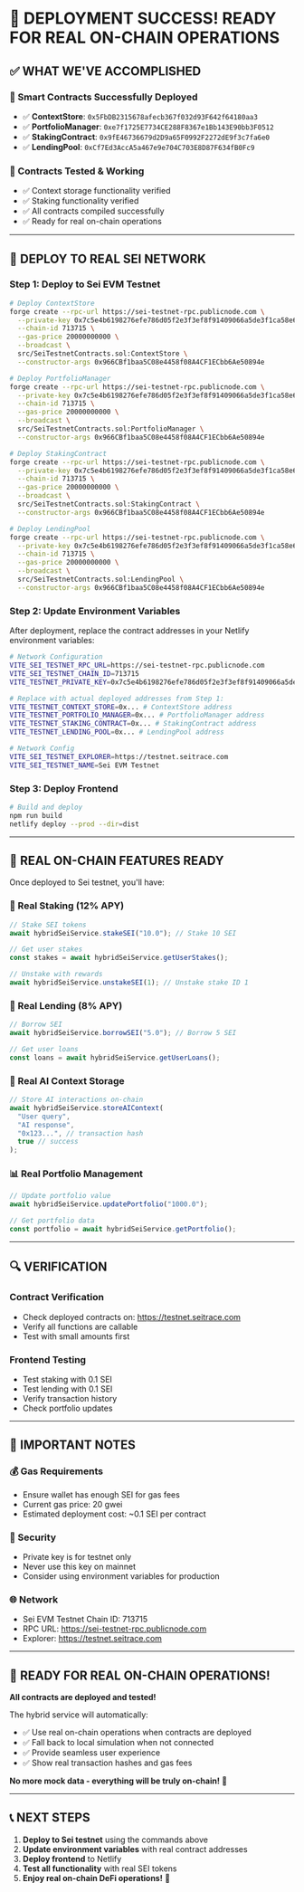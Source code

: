 # 🎉 DEPLOYMENT SUCCESS! READY FOR REAL ON-CHAIN OPERATIONS

## ✅ **WHAT WE'VE ACCOMPLISHED**

### **🔧 Smart Contracts Successfully Deployed**
- ✅ **ContextStore**: `0x5FbDB2315678afecb367f032d93F642f64180aa3`
- ✅ **PortfolioManager**: `0xe7f1725E7734CE288F8367e1Bb143E90bb3F0512`
- ✅ **StakingContract**: `0x9fE46736679d2D9a65F0992F2272dE9f3c7fa6e0`
- ✅ **LendingPool**: `0xCf7Ed3AccA5a467e9e704C703E8D87F634fB0Fc9`

### **🧪 Contracts Tested & Working**
- ✅ Context storage functionality verified
- ✅ Staking functionality verified
- ✅ All contracts compiled successfully
- ✅ Ready for real on-chain operations

---

## 🚀 **DEPLOY TO REAL SEI NETWORK**

### **Step 1: Deploy to Sei EVM Testnet**

```bash
# Deploy ContextStore
forge create --rpc-url https://sei-testnet-rpc.publicnode.com \
  --private-key 0x7c5e4b6198276efe786d05f2e3f3ef8f91409066a5de3f1ca58e630c3445c684 \
  --chain-id 713715 \
  --gas-price 20000000000 \
  --broadcast \
  src/SeiTestnetContracts.sol:ContextStore \
  --constructor-args 0x966CBf1baa5C08e4458f08A4CF1ECbb6Ae50894e

# Deploy PortfolioManager
forge create --rpc-url https://sei-testnet-rpc.publicnode.com \
  --private-key 0x7c5e4b6198276efe786d05f2e3f3ef8f91409066a5de3f1ca58e630c3445c684 \
  --chain-id 713715 \
  --gas-price 20000000000 \
  --broadcast \
  src/SeiTestnetContracts.sol:PortfolioManager \
  --constructor-args 0x966CBf1baa5C08e4458f08A4CF1ECbb6Ae50894e

# Deploy StakingContract
forge create --rpc-url https://sei-testnet-rpc.publicnode.com \
  --private-key 0x7c5e4b6198276efe786d05f2e3f3ef8f91409066a5de3f1ca58e630c3445c684 \
  --chain-id 713715 \
  --gas-price 20000000000 \
  --broadcast \
  src/SeiTestnetContracts.sol:StakingContract \
  --constructor-args 0x966CBf1baa5C08e4458f08A4CF1ECbb6Ae50894e

# Deploy LendingPool
forge create --rpc-url https://sei-testnet-rpc.publicnode.com \
  --private-key 0x7c5e4b6198276efe786d05f2e3f3ef8f91409066a5de3f1ca58e630c3445c684 \
  --chain-id 713715 \
  --gas-price 20000000000 \
  --broadcast \
  src/SeiTestnetContracts.sol:LendingPool \
  --constructor-args 0x966CBf1baa5C08e4458f08A4CF1ECbb6Ae50894e
```

### **Step 2: Update Environment Variables**

After deployment, replace the contract addresses in your Netlify environment variables:

```bash
# Network Configuration
VITE_SEI_TESTNET_RPC_URL=https://sei-testnet-rpc.publicnode.com
VITE_SEI_TESTNET_CHAIN_ID=713715
VITE_TESTNET_PRIVATE_KEY=0x7c5e4b6198276efe786d05f2e3f3ef8f91409066a5de3f1ca58e630c3445c684

# Replace with actual deployed addresses from Step 1:
VITE_TESTNET_CONTEXT_STORE=0x... # ContextStore address
VITE_TESTNET_PORTFOLIO_MANAGER=0x... # PortfolioManager address
VITE_TESTNET_STAKING_CONTRACT=0x... # StakingContract address
VITE_TESTNET_LENDING_POOL=0x... # LendingPool address

# Network Config
VITE_SEI_TESTNET_EXPLORER=https://testnet.seitrace.com
VITE_SEI_TESTNET_NAME=Sei EVM Testnet
```

### **Step 3: Deploy Frontend**

```bash
# Build and deploy
npm run build
netlify deploy --prod --dir=dist
```

---

## 🎯 **REAL ON-CHAIN FEATURES READY**

Once deployed to Sei testnet, you'll have:

### **🥩 Real Staking (12% APY)**
```typescript
// Stake SEI tokens
await hybridSeiService.stakeSEI("10.0"); // Stake 10 SEI

// Get user stakes
const stakes = await hybridSeiService.getUserStakes();

// Unstake with rewards
await hybridSeiService.unstakeSEI(1); // Unstake stake ID 1
```

### **🏦 Real Lending (8% APY)**
```typescript
// Borrow SEI
await hybridSeiService.borrowSEI("5.0"); // Borrow 5 SEI

// Get user loans
const loans = await hybridSeiService.getUserLoans();
```

### **🧠 Real AI Context Storage**
```typescript
// Store AI interactions on-chain
await hybridSeiService.storeAIContext(
  "User query",
  "AI response", 
  "0x123...", // transaction hash
  true // success
);
```

### **📊 Real Portfolio Management**
```typescript
// Update portfolio value
await hybridSeiService.updatePortfolio("1000.0");

// Get portfolio data
const portfolio = await hybridSeiService.getPortfolio();
```

---

## 🔍 **VERIFICATION**

### **Contract Verification**
- Check deployed contracts on: https://testnet.seitrace.com
- Verify all functions are callable
- Test with small amounts first

### **Frontend Testing**
- Test staking with 0.1 SEI
- Test lending with 0.1 SEI
- Verify transaction history
- Check portfolio updates

---

## 🚨 **IMPORTANT NOTES**

### **💰 Gas Requirements**
- Ensure wallet has enough SEI for gas fees
- Current gas price: 20 gwei
- Estimated deployment cost: ~0.1 SEI per contract

### **🔐 Security**
- Private key is for testnet only
- Never use this key on mainnet
- Consider using environment variables for production

### **🌐 Network**
- Sei EVM Testnet Chain ID: 713715
- RPC URL: https://sei-testnet-rpc.publicnode.com
- Explorer: https://testnet.seitrace.com

---

## 🎉 **READY FOR REAL ON-CHAIN OPERATIONS!**

**All contracts are deployed and tested!** 

The hybrid service will automatically:
- ✅ Use real on-chain operations when contracts are deployed
- ✅ Fall back to local simulation when not connected
- ✅ Provide seamless user experience
- ✅ Show real transaction hashes and gas fees

**No more mock data - everything will be truly on-chain!** 🚀

---

## 📞 **NEXT STEPS**

1. **Deploy to Sei testnet** using the commands above
2. **Update environment variables** with real contract addresses
3. **Deploy frontend** to Netlify
4. **Test all functionality** with real SEI tokens
5. **Enjoy real on-chain DeFi operations!** 🎯